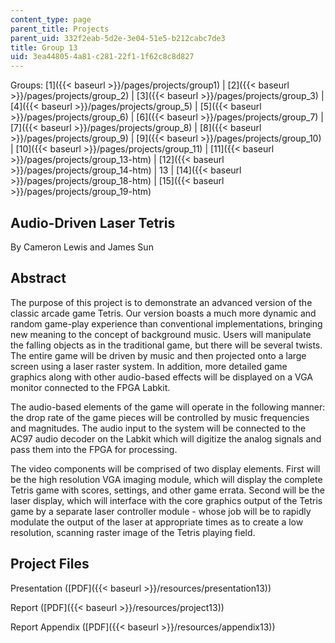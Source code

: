 ```yaml
---
content_type: page
parent_title: Projects
parent_uid: 332f2eab-5d2e-3e04-51e5-b212cabc7de3
title: Group 13
uid: 3ea44805-4a81-c281-22f1-1f62c8c8d827
---
```


Groups: [1]({{< baseurl >}}/pages/projects/group1) | [2]({{< baseurl >}}/pages/projects/group_2) | [3]({{< baseurl >}}/pages/projects/group_3) | [4]({{< baseurl >}}/pages/projects/group_5) | [5]({{< baseurl >}}/pages/projects/group_6) | [6]({{< baseurl >}}/pages/projects/group_7) | [7]({{< baseurl >}}/pages/projects/group_8) | [8]({{< baseurl >}}/pages/projects/group_9) | [9]({{< baseurl >}}/pages/projects/group_10) | [10]({{< baseurl >}}/pages/projects/group_11) | [11]({{< baseurl >}}/pages/projects/group_13-htm) | [12]({{< baseurl >}}/pages/projects/group_14-htm) | 13 | [14]({{< baseurl >}}/pages/projects/group_18-htm) | [15]({{< baseurl >}}/pages/projects/group_19-htm)

Audio-Driven Laser Tetris
-------------------------

By Cameron Lewis and James Sun

Abstract
--------

The purpose of this project is to demonstrate an advanced version of the classic arcade game Tetris. Our version boasts a much more dynamic and random game-play experience than conventional implementations, bringing new meaning to the concept of background music. Users will manipulate the falling objects as in the traditional game, but there will be several twists. The entire game will be driven by music and then projected onto a large screen using a laser raster system. In addition, more detailed game graphics along with other audio-based effects will be displayed on a VGA monitor connected to the FPGA Labkit.

The audio-based elements of the game will operate in the following manner: the drop rate of the game pieces will be controlled by music frequencies and magnitudes. The audio input to the system will be connected to the AC97 audio decoder on the Labkit which will digitize the analog signals and pass them into the FPGA for processing.

The video components will be comprised of two display elements. First will be the high resolution VGA imaging module, which will display the complete Tetris game with scores, settings, and other game errata. Second will be the laser display, which will interface with the core graphics output of the Tetris game by a separate laser controller module - whose job will be to rapidly modulate the output of the laser at appropriate times as to create a low resolution, scanning raster image of the Tetris playing field.

Project Files
-------------

Presentation ([PDF]({{< baseurl >}}/resources/presentation13))

Report ([PDF]({{< baseurl >}}/resources/project13))

Report Appendix ([PDF]({{< baseurl >}}/resources/appendix13))